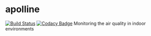 # apolline
[![Build Status](https://travis-ci.org/Spirals-Team/apolline.svg?branch=sprint1%2Fissue3)](https://travis-ci.org/Spirals-Team/apolline)
[![Codacy Badge](https://www.codacy.com/project/badge/6ae0421906c14389b5abd69323d4d101)](https://www.codacy.com/app/thomas-vincent-59260/apolline)
Monitoring the air quality in indoor environments
